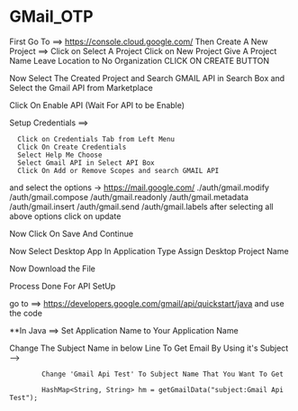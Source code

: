 # GMail_OTP


First Go To ==> https://console.cloud.google.com/  Then
Create A New Project  ==>
      Click on Select A Project
      Click on New Project
      Give A Project Name 
      Leave Location to No Organization
      CLICK ON CREATE BUTTON

Now Select The Created Project and Search GMAIL API in Search Box
and Select the Gmail API from Marketplace

Click On Enable API (Wait For API to be Enable)

Setup Credentials ==>

      Click on Credentials Tab from Left Menu
      Click On Create Credentials 
      Select Help Me Choose
      Select Gmail API in Select API Box
      Click On Add or Remove Scopes and search GMAIL API
      
and select the options -> https://mail.google.com/
 				  ./auth/gmail.modify
  				  /auth/gmail.compose
                          /auth/gmail.readonly
                          /auth/gmail.metadata
                          /auth/gmail.insert
                          /auth/gmail.send
                          /auth/gmail.labels
            after selecting all above options click on update

Now Click On Save And Continue

Now Select Desktop App In Application Type
Assign Desktop Project Name

Now Download the File 

Process Done For API SetUp

go to ==> https://developers.google.com/gmail/api/quickstart/java
 and use the code

 **In Java ==> Set Application Name to Your Application Name

Change The Subject Name in below Line To Get Email By Using it's Subject -->
            
            Change 'Gmail Api Test' To Subject Name That You Want To Get

            HashMap<String, String> hm = getGmailData("subject:Gmail Api Test");
      
 

